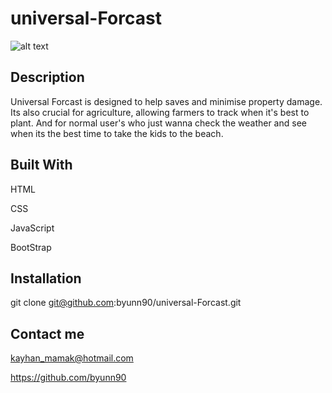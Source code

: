# universal-Forcast

![alt text](./assets/images/Kayhan-Weather-App.png)

## Description

Universal Forcast is designed to help saves and minimise property damage.
Its also crucial for agriculture, allowing farmers to track when it's best to plant. And for normal
user's who just wanna check the weather and see when its the best time to take the kids to the beach.

## Built With

HTML

CSS

JavaScript

BootStrap

## Installation

git clone git@github.com:byunn90/universal-Forcast.git

## Contact me

kayhan_mamak@hotmail.com

https://github.com/byunn90
